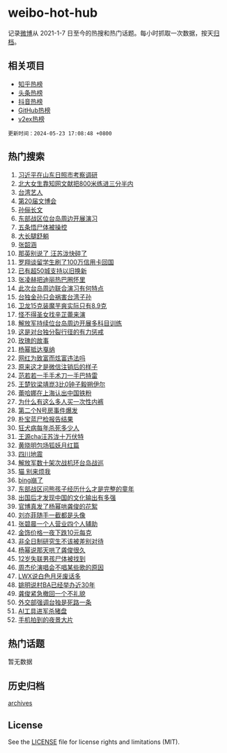 # weibo-hot-hub

记录[微博](https://www.weibo.com)从 2021-1-7 日至今的热搜和热门话题。每小时抓取一次数据，按天[归档](archives)。

## 相关项目

- [知乎热榜](https://github.com/lonnyzhang423/zhihu-hot-hub)
- [头条热榜](https://github.com/lonnyzhang423/toutiao-hot-hub)
- [抖音热榜](https://github.com/lonnyzhang423/douyin-hot-hub)
- [GitHub热榜](https://github.com/lonnyzhang423/github-hot-hub)
- [v2ex热榜](https://github.com/lonnyzhang423/v2ex-hot-hub)


`更新时间：2024-05-23 17:08:48 +0800`

## 热门搜索

1. [习近平在山东日照市考察调研](https://m.weibo.cn/search?containerid=100103type%3D1%26t%3D10%26q%3D%23%E4%B9%A0%E8%BF%91%E5%B9%B3%E5%9C%A8%E5%B1%B1%E4%B8%9C%E6%97%A5%E7%85%A7%E5%B8%82%E8%80%83%E5%AF%9F%E8%B0%83%E7%A0%94%23&stream_entry_id=51&isnewpage=1&extparam=seat%3D1%26cate%3D10103%26dgr%3D0%26stream_entry_id%3D51%26filter_type%3Drealtimehot%26q%3D%2523%25E4%25B9%25A0%25E8%25BF%2591%25E5%25B9%25B3%25E5%259C%25A8%25E5%25B1%25B1%25E4%25B8%259C%25E6%2597%25A5%25E7%2585%25A7%25E5%25B8%2582%25E8%2580%2583%25E5%25AF%259F%25E8%25B0%2583%25E7%25A0%2594%2523%26c_type%3D51%26pos%3D0%26display_time%3D1716455326%26pre_seqid%3D17164553268780425088)
1. [北大女生靠知网文献把800米练进三分半内](https://m.weibo.cn/search?containerid=100103type%3D1%26t%3D10%26q%3D%23%E5%8C%97%E5%A4%A7%E5%A5%B3%E7%94%9F%E9%9D%A0%E7%9F%A5%E7%BD%91%E6%96%87%E7%8C%AE%E6%8A%8A800%E7%B1%B3%E7%BB%83%E8%BF%9B%E4%B8%89%E5%88%86%E5%8D%8A%E5%86%85%23&stream_entry_id=31&isnewpage=1&extparam=seat%3D1%26cate%3D5001%26flag%3D32768%26stream_entry_id%3D31%26lcate%3D5001%26dgr%3D0%26pos%3D0%26band_rank%3D1%26filter_type%3Drealtimehot%26q%3D%2523%25E5%258C%2597%25E5%25A4%25A7%25E5%25A5%25B3%25E7%2594%259F%25E9%259D%25A0%25E7%259F%25A5%25E7%25BD%2591%25E6%2596%2587%25E7%258C%25AE%25E6%258A%258A800%25E7%25B1%25B3%25E7%25BB%2583%25E8%25BF%259B%25E4%25B8%2589%25E5%2588%2586%25E5%258D%258A%25E5%2586%2585%2523%26c_type%3D31%26realpos%3D1%26display_time%3D1716455326%26pre_seqid%3D17164553268780425088)
1. [台湾艺人](https://m.weibo.cn/search?containerid=100103type%3D1%26t%3D10%26q%3D%E5%8F%B0%E6%B9%BE%E8%89%BA%E4%BA%BA&stream_entry_id=31&isnewpage=1&extparam=seat%3D1%26cate%3D5001%26flag%3D1%26stream_entry_id%3D31%26lcate%3D5001%26dgr%3D0%26pos%3D1%26band_rank%3D2%26filter_type%3Drealtimehot%26q%3D%25E5%258F%25B0%25E6%25B9%25BE%25E8%2589%25BA%25E4%25BA%25BA%26c_type%3D31%26realpos%3D2%26display_time%3D1716455326%26pre_seqid%3D17164553268780425088)
1. [第20届文博会](https://m.weibo.cn/search?containerid=100103type%3D1%26t%3D10%26q%3D%23%E7%AC%AC20%E5%B1%8A%E6%96%87%E5%8D%9A%E4%BC%9A%23&stream_entry_id=31&isnewpage=1&extparam=seat%3D1%26cate%3D5001%26flag%3D0%26stream_entry_id%3D31%26lcate%3D5001%26dgr%3D0%26pos%3D2%26band_rank%3D3%26filter_type%3Drealtimehot%26q%3D%2523%25E7%25AC%25AC20%25E5%25B1%258A%25E6%2596%2587%25E5%258D%259A%25E4%25BC%259A%2523%26c_type%3D31%26realpos%3D3%26display_time%3D1716455326%26pre_seqid%3D17164553268780425088)
1. [孙俪长文](https://m.weibo.cn/search?containerid=100103type%3D1%26t%3D10%26q%3D%E5%AD%99%E4%BF%AA%E9%95%BF%E6%96%87&stream_entry_id=31&isnewpage=1&extparam=seat%3D1%26cate%3D5001%26flag%3D2%26stream_entry_id%3D31%26lcate%3D5001%26dgr%3D0%26pos%3D3%26band_rank%3D4%26filter_type%3Drealtimehot%26q%3D%25E5%25AD%2599%25E4%25BF%25AA%25E9%2595%25BF%25E6%2596%2587%26c_type%3D31%26realpos%3D4%26display_time%3D1716455326%26pre_seqid%3D17164553268780425088)
1. [东部战区位台岛周边开展演习](https://m.weibo.cn/search?containerid=100103type%3D1%26t%3D10%26q%3D%23%E4%B8%9C%E9%83%A8%E6%88%98%E5%8C%BA%E4%BD%8D%E5%8F%B0%E5%B2%9B%E5%91%A8%E8%BE%B9%E5%BC%80%E5%B1%95%E6%BC%94%E4%B9%A0%23&stream_entry_id=31&isnewpage=1&extparam=seat%3D1%26cate%3D5001%26flag%3D0%26stream_entry_id%3D31%26lcate%3D5001%26dgr%3D0%26pos%3D4%26band_rank%3D5%26filter_type%3Drealtimehot%26q%3D%2523%25E4%25B8%259C%25E9%2583%25A8%25E6%2588%2598%25E5%258C%25BA%25E4%25BD%258D%25E5%258F%25B0%25E5%25B2%259B%25E5%2591%25A8%25E8%25BE%25B9%25E5%25BC%2580%25E5%25B1%2595%25E6%25BC%2594%25E4%25B9%25A0%2523%26c_type%3D31%26realpos%3D5%26display_time%3D1716455326%26pre_seqid%3D17164553268780425088)
1. [五条悟尸体被操控](https://m.weibo.cn/search?containerid=100103type%3D1%26t%3D10%26q%3D%23%E4%BA%94%E6%9D%A1%E6%82%9F%E5%B0%B8%E4%BD%93%E8%A2%AB%E6%93%8D%E6%8E%A7%23&stream_entry_id=31&isnewpage=1&extparam=seat%3D1%26cate%3D5001%26flag%3D16%26stream_entry_id%3D31%26lcate%3D5001%26dgr%3D0%26pos%3D5%26band_rank%3D6%26filter_type%3Drealtimehot%26q%3D%2523%25E4%25BA%2594%25E6%259D%25A1%25E6%2582%259F%25E5%25B0%25B8%25E4%25BD%2593%25E8%25A2%25AB%25E6%2593%258D%25E6%258E%25A7%2523%26c_type%3D31%26realpos%3D6%26display_time%3D1716455326%26pre_seqid%3D17164553268780425088)
1. [大长腿舒躺](https://m.weibo.cn/search?containerid=100103type%3D1%26t%3D10%26q%3D%23%E5%A4%A7%E9%95%BF%E8%85%BF%E8%88%92%E8%BA%BA%23&stream_entry_id=31&isnewpage=1&extparam=seat%3D1%26adid%3D237623%26cate%3D5001%26stream_entry_id%3D31%26topic_ad%3D1%26dgr%3D0%26lcate%3D5001%26filter_type%3Drealtimehot%26band_rank%3D7%26pos%3D6%26q%3D%2523%25E5%25A4%25A7%25E9%2595%25BF%25E8%2585%25BF%25E8%2588%2592%25E8%25BA%25BA%2523%26is_ad_pos%3D1%26c_type%3D31%26display_time%3D1716455326%26pre_seqid%3D17164553268780425088)
1. [张韶涵](https://m.weibo.cn/search?containerid=100103type%3D1%26t%3D10%26q%3D%E5%BC%A0%E9%9F%B6%E6%B6%B5&stream_entry_id=31&isnewpage=1&extparam=seat%3D1%26cate%3D5001%26flag%3D1%26stream_entry_id%3D31%26lcate%3D5001%26dgr%3D0%26pos%3D7%26band_rank%3D7%26filter_type%3Drealtimehot%26q%3D%25E5%25BC%25A0%25E9%259F%25B6%25E6%25B6%25B5%26c_type%3D31%26realpos%3D7%26display_time%3D1716455326%26pre_seqid%3D17164553268780425088)
1. [那英别说了 汪苏泷快碎了](https://m.weibo.cn/search?containerid=100103type%3D1%26t%3D10%26q%3D%E9%82%A3%E8%8B%B1%E5%88%AB%E8%AF%B4%E4%BA%86+%E6%B1%AA%E8%8B%8F%E6%B3%B7%E5%BF%AB%E7%A2%8E%E4%BA%86&stream_entry_id=31&isnewpage=1&extparam=seat%3D1%26cate%3D5001%26flag%3D2%26stream_entry_id%3D31%26lcate%3D5001%26dgr%3D0%26pos%3D8%26band_rank%3D8%26filter_type%3Drealtimehot%26q%3D%25E9%2582%25A3%25E8%258B%25B1%25E5%2588%25AB%25E8%25AF%25B4%25E4%25BA%2586%2520%25E6%25B1%25AA%25E8%258B%258F%25E6%25B3%25B7%25E5%25BF%25AB%25E7%25A2%258E%25E4%25BA%2586%26c_type%3D31%26realpos%3D8%26display_time%3D1716455326%26pre_seqid%3D17164553268780425088)
1. [罗翔谈留学生刷了100万信用卡回国](https://m.weibo.cn/search?containerid=100103type%3D1%26t%3D10%26q%3D%23%E7%BD%97%E7%BF%94%E8%B0%88%E7%95%99%E5%AD%A6%E7%94%9F%E5%88%B7%E4%BA%86100%E4%B8%87%E4%BF%A1%E7%94%A8%E5%8D%A1%E5%9B%9E%E5%9B%BD%23&stream_entry_id=31&isnewpage=1&extparam=seat%3D1%26cate%3D5001%26flag%3D0%26stream_entry_id%3D31%26lcate%3D5001%26dgr%3D0%26pos%3D9%26band_rank%3D9%26filter_type%3Drealtimehot%26q%3D%2523%25E7%25BD%2597%25E7%25BF%2594%25E8%25B0%2588%25E7%2595%2599%25E5%25AD%25A6%25E7%2594%259F%25E5%2588%25B7%25E4%25BA%2586100%25E4%25B8%2587%25E4%25BF%25A1%25E7%2594%25A8%25E5%258D%25A1%25E5%259B%259E%25E5%259B%25BD%2523%26c_type%3D31%26realpos%3D9%26display_time%3D1716455326%26pre_seqid%3D17164553268780425088)
1. [已有超50城支持以旧换新](https://m.weibo.cn/search?containerid=100103type%3D1%26t%3D10%26q%3D%23%E5%B7%B2%E6%9C%89%E8%B6%8550%E5%9F%8E%E6%94%AF%E6%8C%81%E4%BB%A5%E6%97%A7%E6%8D%A2%E6%96%B0%23&stream_entry_id=31&isnewpage=1&extparam=seat%3D1%26cate%3D5001%26flag%3D1%26stream_entry_id%3D31%26lcate%3D5001%26dgr%3D0%26pos%3D10%26band_rank%3D10%26filter_type%3Drealtimehot%26q%3D%2523%25E5%25B7%25B2%25E6%259C%2589%25E8%25B6%258550%25E5%259F%258E%25E6%2594%25AF%25E6%258C%2581%25E4%25BB%25A5%25E6%2597%25A7%25E6%258D%25A2%25E6%2596%25B0%2523%26c_type%3D31%26realpos%3D10%26display_time%3D1716455326%26pre_seqid%3D17164553268780425088)
1. [张凌赫把迪丽热巴圈怀里](https://m.weibo.cn/search?containerid=100103type%3D1%26t%3D10%26q%3D%23%E5%BC%A0%E5%87%8C%E8%B5%AB%E6%8A%8A%E8%BF%AA%E4%B8%BD%E7%83%AD%E5%B7%B4%E5%9C%88%E6%80%80%E9%87%8C%23&stream_entry_id=31&isnewpage=1&extparam=seat%3D1%26cate%3D5001%26flag%3D1%26stream_entry_id%3D31%26lcate%3D5001%26dgr%3D0%26pos%3D11%26band_rank%3D11%26filter_type%3Drealtimehot%26q%3D%2523%25E5%25BC%25A0%25E5%2587%258C%25E8%25B5%25AB%25E6%258A%258A%25E8%25BF%25AA%25E4%25B8%25BD%25E7%2583%25AD%25E5%25B7%25B4%25E5%259C%2588%25E6%2580%2580%25E9%2587%258C%2523%26c_type%3D31%26realpos%3D11%26display_time%3D1716455326%26pre_seqid%3D17164553268780425088)
1. [此次台岛周边联合演习有何特点](https://m.weibo.cn/search?containerid=100103type%3D1%26t%3D10%26q%3D%23%E6%AD%A4%E6%AC%A1%E5%8F%B0%E5%B2%9B%E5%91%A8%E8%BE%B9%E8%81%94%E5%90%88%E6%BC%94%E4%B9%A0%E6%9C%89%E4%BD%95%E7%89%B9%E7%82%B9%23&stream_entry_id=31&isnewpage=1&extparam=seat%3D1%26cate%3D5001%26flag%3D0%26stream_entry_id%3D31%26lcate%3D5001%26dgr%3D0%26pos%3D12%26band_rank%3D12%26filter_type%3Drealtimehot%26q%3D%2523%25E6%25AD%25A4%25E6%25AC%25A1%25E5%258F%25B0%25E5%25B2%259B%25E5%2591%25A8%25E8%25BE%25B9%25E8%2581%2594%25E5%2590%2588%25E6%25BC%2594%25E4%25B9%25A0%25E6%259C%2589%25E4%25BD%2595%25E7%2589%25B9%25E7%2582%25B9%2523%26c_type%3D31%26realpos%3D12%26display_time%3D1716455326%26pre_seqid%3D17164553268780425088)
1. [台独金孙只会祸害台湾子孙](https://m.weibo.cn/search?containerid=100103type%3D1%26t%3D10%26q%3D%23%E5%8F%B0%E7%8B%AC%E9%87%91%E5%AD%99%E5%8F%AA%E4%BC%9A%E7%A5%B8%E5%AE%B3%E5%8F%B0%E6%B9%BE%E5%AD%90%E5%AD%99%23&stream_entry_id=31&isnewpage=1&extparam=seat%3D1%26cate%3D5001%26flag%3D1%26stream_entry_id%3D31%26lcate%3D5001%26dgr%3D0%26pos%3D13%26band_rank%3D13%26filter_type%3Drealtimehot%26q%3D%2523%25E5%258F%25B0%25E7%258B%25AC%25E9%2587%2591%25E5%25AD%2599%25E5%258F%25AA%25E4%25BC%259A%25E7%25A5%25B8%25E5%25AE%25B3%25E5%258F%25B0%25E6%25B9%25BE%25E5%25AD%2590%25E5%25AD%2599%2523%26c_type%3D31%26realpos%3D13%26display_time%3D1716455326%26pre_seqid%3D17164553268780425088)
1. [卫龙15克装魔芋爽实际只有8.9克](https://m.weibo.cn/search?containerid=100103type%3D1%26t%3D10%26q%3D%23%E5%8D%AB%E9%BE%9915%E5%85%8B%E8%A3%85%E9%AD%94%E8%8A%8B%E7%88%BD%E5%AE%9E%E9%99%85%E5%8F%AA%E6%9C%898.9%E5%85%8B%23&stream_entry_id=31&isnewpage=1&extparam=seat%3D1%26cate%3D5001%26flag%3D1%26stream_entry_id%3D31%26lcate%3D5001%26dgr%3D0%26pos%3D14%26band_rank%3D14%26filter_type%3Drealtimehot%26q%3D%2523%25E5%258D%25AB%25E9%25BE%259915%25E5%2585%258B%25E8%25A3%2585%25E9%25AD%2594%25E8%258A%258B%25E7%2588%25BD%25E5%25AE%259E%25E9%2599%2585%25E5%258F%25AA%25E6%259C%25898.9%25E5%2585%258B%2523%26c_type%3D31%26realpos%3D14%26display_time%3D1716455326%26pre_seqid%3D17164553268780425088)
1. [怪不得圣女找辛芷蕾来演](https://m.weibo.cn/search?containerid=100103type%3D1%26t%3D10%26q%3D%E6%80%AA%E4%B8%8D%E5%BE%97%E5%9C%A3%E5%A5%B3%E6%89%BE%E8%BE%9B%E8%8A%B7%E8%95%BE%E6%9D%A5%E6%BC%94&stream_entry_id=31&isnewpage=1&extparam=seat%3D1%26cate%3D5001%26flag%3D1%26stream_entry_id%3D31%26lcate%3D5001%26dgr%3D0%26pos%3D15%26band_rank%3D15%26filter_type%3Drealtimehot%26q%3D%25E6%2580%25AA%25E4%25B8%258D%25E5%25BE%2597%25E5%259C%25A3%25E5%25A5%25B3%25E6%2589%25BE%25E8%25BE%259B%25E8%258A%25B7%25E8%2595%25BE%25E6%259D%25A5%25E6%25BC%2594%26c_type%3D31%26realpos%3D15%26display_time%3D1716455326%26pre_seqid%3D17164553268780425088)
1. [解放军持续位台岛周边开展多科目训练](https://m.weibo.cn/search?containerid=100103type%3D1%26t%3D10%26q%3D%23%E8%A7%A3%E6%94%BE%E5%86%9B%E6%8C%81%E7%BB%AD%E4%BD%8D%E5%8F%B0%E5%B2%9B%E5%91%A8%E8%BE%B9%E5%BC%80%E5%B1%95%E5%A4%9A%E7%A7%91%E7%9B%AE%E8%AE%AD%E7%BB%83%23&stream_entry_id=31&isnewpage=1&extparam=seat%3D1%26cate%3D5001%26flag%3D1%26stream_entry_id%3D31%26lcate%3D5001%26dgr%3D0%26pos%3D16%26band_rank%3D16%26filter_type%3Drealtimehot%26q%3D%2523%25E8%25A7%25A3%25E6%2594%25BE%25E5%2586%259B%25E6%258C%2581%25E7%25BB%25AD%25E4%25BD%258D%25E5%258F%25B0%25E5%25B2%259B%25E5%2591%25A8%25E8%25BE%25B9%25E5%25BC%2580%25E5%25B1%2595%25E5%25A4%259A%25E7%25A7%2591%25E7%259B%25AE%25E8%25AE%25AD%25E7%25BB%2583%2523%26c_type%3D31%26realpos%3D16%26display_time%3D1716455326%26pre_seqid%3D17164553268780425088)
1. [这是对台独分裂行径的有力惩戒](https://m.weibo.cn/search?containerid=100103type%3D1%26t%3D10%26q%3D%23%E8%BF%99%E6%98%AF%E5%AF%B9%E5%8F%B0%E7%8B%AC%E5%88%86%E8%A3%82%E8%A1%8C%E5%BE%84%E7%9A%84%E6%9C%89%E5%8A%9B%E6%83%A9%E6%88%92%23&stream_entry_id=31&isnewpage=1&extparam=seat%3D1%26cate%3D5001%26flag%3D0%26stream_entry_id%3D31%26lcate%3D5001%26dgr%3D0%26pos%3D17%26band_rank%3D17%26filter_type%3Drealtimehot%26q%3D%2523%25E8%25BF%2599%25E6%2598%25AF%25E5%25AF%25B9%25E5%258F%25B0%25E7%258B%25AC%25E5%2588%2586%25E8%25A3%2582%25E8%25A1%258C%25E5%25BE%2584%25E7%259A%2584%25E6%259C%2589%25E5%258A%259B%25E6%2583%25A9%25E6%2588%2592%2523%26c_type%3D31%26realpos%3D17%26display_time%3D1716455326%26pre_seqid%3D17164553268780425088)
1. [玫瑰的故事](https://m.weibo.cn/search?containerid=100103type%3D1%26t%3D10%26q%3D%E7%8E%AB%E7%91%B0%E7%9A%84%E6%95%85%E4%BA%8B&stream_entry_id=31&isnewpage=1&extparam=seat%3D1%26cate%3D5001%26flag%3D1%26stream_entry_id%3D31%26lcate%3D5001%26dgr%3D0%26pos%3D18%26band_rank%3D18%26filter_type%3Drealtimehot%26q%3D%25E7%258E%25AB%25E7%2591%25B0%25E7%259A%2584%25E6%2595%2585%25E4%25BA%258B%26c_type%3D31%26realpos%3D18%26display_time%3D1716455326%26pre_seqid%3D17164553268780425088)
1. [杨幂抵达戛纳](https://m.weibo.cn/search?containerid=100103type%3D1%26t%3D10%26q%3D%23%E6%9D%A8%E5%B9%82%E6%8A%B5%E8%BE%BE%E6%88%9B%E7%BA%B3%23&stream_entry_id=31&isnewpage=1&extparam=seat%3D1%26cate%3D5001%26flag%3D1%26stream_entry_id%3D31%26lcate%3D5001%26dgr%3D0%26pos%3D19%26band_rank%3D19%26filter_type%3Drealtimehot%26q%3D%2523%25E6%259D%25A8%25E5%25B9%2582%25E6%258A%25B5%25E8%25BE%25BE%25E6%2588%259B%25E7%25BA%25B3%2523%26c_type%3D31%26realpos%3D19%26display_time%3D1716455326%26pre_seqid%3D17164553268780425088)
1. [网红为致富而炫富违法吗](https://m.weibo.cn/search?containerid=100103type%3D1%26t%3D10%26q%3D%23%E7%BD%91%E7%BA%A2%E4%B8%BA%E8%87%B4%E5%AF%8C%E8%80%8C%E7%82%AB%E5%AF%8C%E8%BF%9D%E6%B3%95%E5%90%97%23&stream_entry_id=31&isnewpage=1&extparam=seat%3D1%26cate%3D5001%26flag%3D1%26stream_entry_id%3D31%26lcate%3D5001%26dgr%3D0%26pos%3D20%26band_rank%3D20%26filter_type%3Drealtimehot%26q%3D%2523%25E7%25BD%2591%25E7%25BA%25A2%25E4%25B8%25BA%25E8%2587%25B4%25E5%25AF%258C%25E8%2580%258C%25E7%2582%25AB%25E5%25AF%258C%25E8%25BF%259D%25E6%25B3%2595%25E5%2590%2597%2523%26c_type%3D31%26realpos%3D20%26display_time%3D1716455326%26pre_seqid%3D17164553268780425088)
1. [原来这才是微信注销后的样子](https://m.weibo.cn/search?containerid=100103type%3D1%26t%3D10%26q%3D%23%E5%8E%9F%E6%9D%A5%E8%BF%99%E6%89%8D%E6%98%AF%E5%BE%AE%E4%BF%A1%E6%B3%A8%E9%94%80%E5%90%8E%E7%9A%84%E6%A0%B7%E5%AD%90%23&stream_entry_id=31&isnewpage=1&extparam=seat%3D1%26cate%3D5001%26flag%3D1%26stream_entry_id%3D31%26lcate%3D5001%26dgr%3D0%26pos%3D21%26band_rank%3D21%26filter_type%3Drealtimehot%26q%3D%2523%25E5%258E%259F%25E6%259D%25A5%25E8%25BF%2599%25E6%2589%258D%25E6%2598%25AF%25E5%25BE%25AE%25E4%25BF%25A1%25E6%25B3%25A8%25E9%2594%2580%25E5%2590%258E%25E7%259A%2584%25E6%25A0%25B7%25E5%25AD%2590%2523%26c_type%3D31%26realpos%3D21%26display_time%3D1716455326%26pre_seqid%3D17164553268780425088)
1. [范若若一手手术刀一手巴特雷](https://m.weibo.cn/search?containerid=100103type%3D1%26t%3D10%26q%3D%23%E8%8C%83%E8%8B%A5%E8%8B%A5%E4%B8%80%E6%89%8B%E6%89%8B%E6%9C%AF%E5%88%80%E4%B8%80%E6%89%8B%E5%B7%B4%E7%89%B9%E9%9B%B7%23&stream_entry_id=31&isnewpage=1&extparam=seat%3D1%26cate%3D5001%26flag%3D1%26stream_entry_id%3D31%26lcate%3D5001%26dgr%3D0%26pos%3D22%26band_rank%3D22%26filter_type%3Drealtimehot%26q%3D%2523%25E8%258C%2583%25E8%258B%25A5%25E8%258B%25A5%25E4%25B8%2580%25E6%2589%258B%25E6%2589%258B%25E6%259C%25AF%25E5%2588%2580%25E4%25B8%2580%25E6%2589%258B%25E5%25B7%25B4%25E7%2589%25B9%25E9%259B%25B7%2523%26c_type%3D31%26realpos%3D22%26display_time%3D1716455326%26pre_seqid%3D17164553268780425088)
1. [王楚钦梁靖崑3比0钟子毅朔伊尔](https://m.weibo.cn/search?containerid=100103type%3D1%26t%3D10%26q%3D%23%E7%8E%8B%E6%A5%9A%E9%92%A6%E6%A2%81%E9%9D%96%E5%B4%913%E6%AF%940%E9%92%9F%E5%AD%90%E6%AF%85%E6%9C%94%E4%BC%8A%E5%B0%94%23&stream_entry_id=31&isnewpage=1&extparam=seat%3D1%26cate%3D5001%26flag%3D1%26stream_entry_id%3D31%26lcate%3D5001%26dgr%3D0%26pos%3D23%26band_rank%3D23%26filter_type%3Drealtimehot%26q%3D%2523%25E7%258E%258B%25E6%25A5%259A%25E9%2592%25A6%25E6%25A2%2581%25E9%259D%2596%25E5%25B4%25913%25E6%25AF%25940%25E9%2592%259F%25E5%25AD%2590%25E6%25AF%2585%25E6%259C%2594%25E4%25BC%258A%25E5%25B0%2594%2523%26c_type%3D31%26realpos%3D23%26display_time%3D1716455326%26pre_seqid%3D17164553268780425088)
1. [蕾哈娜在上海认出中国铁粉](https://m.weibo.cn/search?containerid=100103type%3D1%26t%3D10%26q%3D%23%E8%95%BE%E5%93%88%E5%A8%9C%E5%9C%A8%E4%B8%8A%E6%B5%B7%E8%AE%A4%E5%87%BA%E4%B8%AD%E5%9B%BD%E9%93%81%E7%B2%89%23&stream_entry_id=31&isnewpage=1&extparam=seat%3D1%26cate%3D5001%26flag%3D0%26stream_entry_id%3D31%26lcate%3D5001%26dgr%3D0%26pos%3D24%26band_rank%3D24%26filter_type%3Drealtimehot%26q%3D%2523%25E8%2595%25BE%25E5%2593%2588%25E5%25A8%259C%25E5%259C%25A8%25E4%25B8%258A%25E6%25B5%25B7%25E8%25AE%25A4%25E5%2587%25BA%25E4%25B8%25AD%25E5%259B%25BD%25E9%2593%2581%25E7%25B2%2589%2523%26c_type%3D31%26realpos%3D24%26display_time%3D1716455326%26pre_seqid%3D17164553268780425088)
1. [为什么有这么多人买一次性内裤](https://m.weibo.cn/search?containerid=100103type%3D1%26t%3D10%26q%3D%23%E4%B8%BA%E4%BB%80%E4%B9%88%E6%9C%89%E8%BF%99%E4%B9%88%E5%A4%9A%E4%BA%BA%E4%B9%B0%E4%B8%80%E6%AC%A1%E6%80%A7%E5%86%85%E8%A3%A4%23&stream_entry_id=31&isnewpage=1&extparam=seat%3D1%26cate%3D5001%26flag%3D1%26stream_entry_id%3D31%26lcate%3D5001%26dgr%3D0%26pos%3D25%26band_rank%3D25%26filter_type%3Drealtimehot%26q%3D%2523%25E4%25B8%25BA%25E4%25BB%2580%25E4%25B9%2588%25E6%259C%2589%25E8%25BF%2599%25E4%25B9%2588%25E5%25A4%259A%25E4%25BA%25BA%25E4%25B9%25B0%25E4%25B8%2580%25E6%25AC%25A1%25E6%2580%25A7%25E5%2586%2585%25E8%25A3%25A4%2523%26c_type%3D31%26realpos%3D25%26display_time%3D1716455326%26pre_seqid%3D17164553268780425088)
1. [第二个N号房事件爆发](https://m.weibo.cn/search?containerid=100103type%3D1%26t%3D10%26q%3D%23%E7%AC%AC%E4%BA%8C%E4%B8%AAN%E5%8F%B7%E6%88%BF%E4%BA%8B%E4%BB%B6%E7%88%86%E5%8F%91%23&stream_entry_id=31&isnewpage=1&extparam=seat%3D1%26cate%3D5001%26flag%3D0%26stream_entry_id%3D31%26lcate%3D5001%26dgr%3D0%26pos%3D26%26band_rank%3D26%26filter_type%3Drealtimehot%26q%3D%2523%25E7%25AC%25AC%25E4%25BA%258C%25E4%25B8%25AAN%25E5%258F%25B7%25E6%2588%25BF%25E4%25BA%258B%25E4%25BB%25B6%25E7%2588%2586%25E5%258F%2591%2523%26c_type%3D31%26realpos%3D26%26display_time%3D1716455326%26pre_seqid%3D17164553268780425088)
1. [朴宝蓝尸检报告结果](https://m.weibo.cn/search?containerid=100103type%3D1%26t%3D10%26q%3D%23%E6%9C%B4%E5%AE%9D%E8%93%9D%E5%B0%B8%E6%A3%80%E6%8A%A5%E5%91%8A%E7%BB%93%E6%9E%9C%23&stream_entry_id=31&isnewpage=1&extparam=seat%3D1%26cate%3D5001%26flag%3D0%26stream_entry_id%3D31%26lcate%3D5001%26dgr%3D0%26pos%3D27%26band_rank%3D27%26filter_type%3Drealtimehot%26q%3D%2523%25E6%259C%25B4%25E5%25AE%259D%25E8%2593%259D%25E5%25B0%25B8%25E6%25A3%2580%25E6%258A%25A5%25E5%2591%258A%25E7%25BB%2593%25E6%259E%259C%2523%26c_type%3D31%26realpos%3D27%26display_time%3D1716455326%26pre_seqid%3D17164553268780425088)
1. [狂犬病每年杀死多少人](https://m.weibo.cn/search?containerid=100103type%3D1%26t%3D10%26q%3D%23%E7%8B%82%E7%8A%AC%E7%97%85%E6%AF%8F%E5%B9%B4%E6%9D%80%E6%AD%BB%E5%A4%9A%E5%B0%91%E4%BA%BA%23&stream_entry_id=31&isnewpage=1&extparam=seat%3D1%26cate%3D5001%26flag%3D0%26stream_entry_id%3D31%26lcate%3D5001%26dgr%3D0%26pos%3D28%26band_rank%3D28%26filter_type%3Drealtimehot%26q%3D%2523%25E7%258B%2582%25E7%258A%25AC%25E7%2597%2585%25E6%25AF%258F%25E5%25B9%25B4%25E6%259D%2580%25E6%25AD%25BB%25E5%25A4%259A%25E5%25B0%2591%25E4%25BA%25BA%2523%26c_type%3D31%26realpos%3D28%26display_time%3D1716455326%26pre_seqid%3D17164553268780425088)
1. [王源cha汪苏泷十万伏特](https://m.weibo.cn/search?containerid=100103type%3D1%26t%3D10%26q%3D%23%E7%8E%8B%E6%BA%90cha%E6%B1%AA%E8%8B%8F%E6%B3%B7%E5%8D%81%E4%B8%87%E4%BC%8F%E7%89%B9%23&stream_entry_id=31&isnewpage=1&extparam=seat%3D1%26cate%3D5001%26flag%3D1%26stream_entry_id%3D31%26lcate%3D5001%26dgr%3D0%26pos%3D29%26band_rank%3D29%26filter_type%3Drealtimehot%26q%3D%2523%25E7%258E%258B%25E6%25BA%2590cha%25E6%25B1%25AA%25E8%258B%258F%25E6%25B3%25B7%25E5%258D%2581%25E4%25B8%2587%25E4%25BC%258F%25E7%2589%25B9%2523%26c_type%3D31%26realpos%3D29%26display_time%3D1716455326%26pre_seqid%3D17164553268780425088)
1. [黄晓明包场狐妖月红篇](https://m.weibo.cn/search?containerid=100103type%3D1%26t%3D10%26q%3D%23%E9%BB%84%E6%99%93%E6%98%8E%E5%8C%85%E5%9C%BA%E7%8B%90%E5%A6%96%E6%9C%88%E7%BA%A2%E7%AF%87%23&stream_entry_id=31&isnewpage=1&extparam=seat%3D1%26cate%3D5001%26flag%3D1%26stream_entry_id%3D31%26lcate%3D5001%26dgr%3D0%26pos%3D30%26band_rank%3D30%26filter_type%3Drealtimehot%26q%3D%2523%25E9%25BB%2584%25E6%2599%2593%25E6%2598%258E%25E5%258C%2585%25E5%259C%25BA%25E7%258B%2590%25E5%25A6%2596%25E6%259C%2588%25E7%25BA%25A2%25E7%25AF%2587%2523%26c_type%3D31%26realpos%3D30%26display_time%3D1716455326%26pre_seqid%3D17164553268780425088)
1. [四川地震](https://m.weibo.cn/search?containerid=100103type%3D1%26t%3D10%26q%3D%E5%9B%9B%E5%B7%9D%E5%9C%B0%E9%9C%87&stream_entry_id=31&isnewpage=1&extparam=seat%3D1%26cate%3D5001%26flag%3D1%26stream_entry_id%3D31%26lcate%3D5001%26dgr%3D0%26pos%3D31%26band_rank%3D31%26filter_type%3Drealtimehot%26q%3D%25E5%259B%259B%25E5%25B7%259D%25E5%259C%25B0%25E9%259C%2587%26c_type%3D31%26realpos%3D31%26display_time%3D1716455326%26pre_seqid%3D17164553268780425088)
1. [解放军数十架次战机环台岛战巡](https://m.weibo.cn/search?containerid=100103type%3D1%26t%3D10%26q%3D%23%E8%A7%A3%E6%94%BE%E5%86%9B%E6%95%B0%E5%8D%81%E6%9E%B6%E6%AC%A1%E6%88%98%E6%9C%BA%E7%8E%AF%E5%8F%B0%E5%B2%9B%E6%88%98%E5%B7%A1%23&stream_entry_id=31&isnewpage=1&extparam=seat%3D1%26cate%3D5001%26flag%3D0%26stream_entry_id%3D31%26lcate%3D5001%26dgr%3D0%26pos%3D32%26band_rank%3D32%26filter_type%3Drealtimehot%26q%3D%2523%25E8%25A7%25A3%25E6%2594%25BE%25E5%2586%259B%25E6%2595%25B0%25E5%258D%2581%25E6%259E%25B6%25E6%25AC%25A1%25E6%2588%2598%25E6%259C%25BA%25E7%258E%25AF%25E5%258F%25B0%25E5%25B2%259B%25E6%2588%2598%25E5%25B7%25A1%2523%26c_type%3D31%26realpos%3D32%26display_time%3D1716455326%26pre_seqid%3D17164553268780425088)
1. [猫 别来烦我](https://m.weibo.cn/search?containerid=100103type%3D1%26t%3D10%26q%3D%E7%8C%AB+%E5%88%AB%E6%9D%A5%E7%83%A6%E6%88%91&stream_entry_id=31&isnewpage=1&extparam=seat%3D1%26cate%3D5001%26flag%3D1%26stream_entry_id%3D31%26lcate%3D5001%26dgr%3D0%26pos%3D33%26band_rank%3D33%26filter_type%3Drealtimehot%26q%3D%25E7%258C%25AB%2520%25E5%2588%25AB%25E6%259D%25A5%25E7%2583%25A6%25E6%2588%2591%26c_type%3D31%26realpos%3D33%26display_time%3D1716455326%26pre_seqid%3D17164553268780425088)
1. [bing崩了](https://m.weibo.cn/search?containerid=100103type%3D1%26t%3D10%26q%3Dbing%E5%B4%A9%E4%BA%86&stream_entry_id=31&isnewpage=1&extparam=seat%3D1%26cate%3D5001%26flag%3D1%26stream_entry_id%3D31%26lcate%3D5001%26dgr%3D0%26pos%3D34%26band_rank%3D34%26filter_type%3Drealtimehot%26q%3Dbing%25E5%25B4%25A9%25E4%25BA%2586%26c_type%3D31%26realpos%3D34%26display_time%3D1716455326%26pre_seqid%3D17164553268780425088)
1. [东部战区问熊孩子经历什么才是完整的童年](https://m.weibo.cn/search?containerid=100103type%3D1%26t%3D10%26q%3D%23%E4%B8%9C%E9%83%A8%E6%88%98%E5%8C%BA%E9%97%AE%E7%86%8A%E5%AD%A9%E5%AD%90%E7%BB%8F%E5%8E%86%E4%BB%80%E4%B9%88%E6%89%8D%E6%98%AF%E5%AE%8C%E6%95%B4%E7%9A%84%E7%AB%A5%E5%B9%B4%23&stream_entry_id=31&isnewpage=1&extparam=seat%3D1%26cate%3D5001%26flag%3D0%26stream_entry_id%3D31%26lcate%3D5001%26dgr%3D0%26pos%3D35%26band_rank%3D35%26filter_type%3Drealtimehot%26q%3D%2523%25E4%25B8%259C%25E9%2583%25A8%25E6%2588%2598%25E5%258C%25BA%25E9%2597%25AE%25E7%2586%258A%25E5%25AD%25A9%25E5%25AD%2590%25E7%25BB%258F%25E5%258E%2586%25E4%25BB%2580%25E4%25B9%2588%25E6%2589%258D%25E6%2598%25AF%25E5%25AE%258C%25E6%2595%25B4%25E7%259A%2584%25E7%25AB%25A5%25E5%25B9%25B4%2523%26c_type%3D31%26realpos%3D35%26display_time%3D1716455326%26pre_seqid%3D17164553268780425088)
1. [出国后才发现中国的文化输出有多强](https://m.weibo.cn/search?containerid=100103type%3D1%26t%3D10%26q%3D%E5%87%BA%E5%9B%BD%E5%90%8E%E6%89%8D%E5%8F%91%E7%8E%B0%E4%B8%AD%E5%9B%BD%E7%9A%84%E6%96%87%E5%8C%96%E8%BE%93%E5%87%BA%E6%9C%89%E5%A4%9A%E5%BC%BA&stream_entry_id=31&isnewpage=1&extparam=seat%3D1%26cate%3D5001%26flag%3D1%26stream_entry_id%3D31%26lcate%3D5001%26dgr%3D0%26pos%3D36%26band_rank%3D36%26filter_type%3Drealtimehot%26q%3D%25E5%2587%25BA%25E5%259B%25BD%25E5%2590%258E%25E6%2589%258D%25E5%258F%2591%25E7%258E%25B0%25E4%25B8%25AD%25E5%259B%25BD%25E7%259A%2584%25E6%2596%2587%25E5%258C%2596%25E8%25BE%2593%25E5%2587%25BA%25E6%259C%2589%25E5%25A4%259A%25E5%25BC%25BA%26c_type%3D31%26realpos%3D36%26display_time%3D1716455326%26pre_seqid%3D17164553268780425088)
1. [官博真发了杨幂哄龚俊的花絮](https://m.weibo.cn/search?containerid=100103type%3D1%26t%3D10%26q%3D%E5%AE%98%E5%8D%9A%E7%9C%9F%E5%8F%91%E4%BA%86%E6%9D%A8%E5%B9%82%E5%93%84%E9%BE%9A%E4%BF%8A%E7%9A%84%E8%8A%B1%E7%B5%AE&stream_entry_id=31&isnewpage=1&extparam=seat%3D1%26cate%3D5001%26flag%3D0%26stream_entry_id%3D31%26lcate%3D5001%26dgr%3D0%26pos%3D37%26band_rank%3D37%26filter_type%3Drealtimehot%26q%3D%25E5%25AE%2598%25E5%258D%259A%25E7%259C%259F%25E5%258F%2591%25E4%25BA%2586%25E6%259D%25A8%25E5%25B9%2582%25E5%2593%2584%25E9%25BE%259A%25E4%25BF%258A%25E7%259A%2584%25E8%258A%25B1%25E7%25B5%25AE%26c_type%3D31%26realpos%3D37%26display_time%3D1716455326%26pre_seqid%3D17164553268780425088)
1. [刘亦菲随手一截都是头像](https://m.weibo.cn/search?containerid=100103type%3D1%26t%3D10%26q%3D%23%E5%88%98%E4%BA%A6%E8%8F%B2%E9%9A%8F%E6%89%8B%E4%B8%80%E6%88%AA%E9%83%BD%E6%98%AF%E5%A4%B4%E5%83%8F%23&stream_entry_id=31&isnewpage=1&extparam=seat%3D1%26cate%3D5001%26flag%3D1%26stream_entry_id%3D31%26lcate%3D5001%26dgr%3D0%26pos%3D38%26band_rank%3D38%26filter_type%3Drealtimehot%26q%3D%2523%25E5%2588%2598%25E4%25BA%25A6%25E8%258F%25B2%25E9%259A%258F%25E6%2589%258B%25E4%25B8%2580%25E6%2588%25AA%25E9%2583%25BD%25E6%2598%25AF%25E5%25A4%25B4%25E5%2583%258F%2523%26c_type%3D31%26realpos%3D38%26display_time%3D1716455326%26pre_seqid%3D17164553268780425088)
1. [张碧晨一个人营业四个人辅助](https://m.weibo.cn/search?containerid=100103type%3D1%26t%3D10%26q%3D%E5%BC%A0%E7%A2%A7%E6%99%A8%E4%B8%80%E4%B8%AA%E4%BA%BA%E8%90%A5%E4%B8%9A%E5%9B%9B%E4%B8%AA%E4%BA%BA%E8%BE%85%E5%8A%A9&stream_entry_id=31&isnewpage=1&extparam=seat%3D1%26cate%3D5001%26flag%3D1%26stream_entry_id%3D31%26lcate%3D5001%26dgr%3D0%26pos%3D39%26band_rank%3D39%26filter_type%3Drealtimehot%26q%3D%25E5%25BC%25A0%25E7%25A2%25A7%25E6%2599%25A8%25E4%25B8%2580%25E4%25B8%25AA%25E4%25BA%25BA%25E8%2590%25A5%25E4%25B8%259A%25E5%259B%259B%25E4%25B8%25AA%25E4%25BA%25BA%25E8%25BE%2585%25E5%258A%25A9%26c_type%3D31%26realpos%3D39%26display_time%3D1716455326%26pre_seqid%3D17164553268780425088)
1. [金饰价格一夜下跌10元每克](https://m.weibo.cn/search?containerid=100103type%3D1%26t%3D10%26q%3D%23%E9%87%91%E9%A5%B0%E4%BB%B7%E6%A0%BC%E4%B8%80%E5%A4%9C%E4%B8%8B%E8%B7%8C10%E5%85%83%E6%AF%8F%E5%85%8B%23&stream_entry_id=31&isnewpage=1&extparam=seat%3D1%26cate%3D5001%26flag%3D0%26stream_entry_id%3D31%26lcate%3D5001%26dgr%3D0%26pos%3D40%26band_rank%3D40%26filter_type%3Drealtimehot%26q%3D%2523%25E9%2587%2591%25E9%25A5%25B0%25E4%25BB%25B7%25E6%25A0%25BC%25E4%25B8%2580%25E5%25A4%259C%25E4%25B8%258B%25E8%25B7%258C10%25E5%2585%2583%25E6%25AF%258F%25E5%2585%258B%2523%26c_type%3D31%26realpos%3D40%26display_time%3D1716455326%26pre_seqid%3D17164553268780425088)
1. [非全日制研究生不该被差别对待](https://m.weibo.cn/search?containerid=100103type%3D1%26t%3D10%26q%3D%23%E9%9D%9E%E5%85%A8%E6%97%A5%E5%88%B6%E7%A0%94%E7%A9%B6%E7%94%9F%E4%B8%8D%E8%AF%A5%E8%A2%AB%E5%B7%AE%E5%88%AB%E5%AF%B9%E5%BE%85%23&stream_entry_id=31&isnewpage=1&extparam=seat%3D1%26cate%3D5001%26flag%3D0%26stream_entry_id%3D31%26lcate%3D5001%26dgr%3D0%26pos%3D41%26band_rank%3D41%26filter_type%3Drealtimehot%26q%3D%2523%25E9%259D%259E%25E5%2585%25A8%25E6%2597%25A5%25E5%2588%25B6%25E7%25A0%2594%25E7%25A9%25B6%25E7%2594%259F%25E4%25B8%258D%25E8%25AF%25A5%25E8%25A2%25AB%25E5%25B7%25AE%25E5%2588%25AB%25E5%25AF%25B9%25E5%25BE%2585%2523%26c_type%3D31%26realpos%3D41%26display_time%3D1716455326%26pre_seqid%3D17164553268780425088)
1. [杨幂说那天哄了龚俊很久](https://m.weibo.cn/search?containerid=100103type%3D1%26t%3D10%26q%3D%23%E6%9D%A8%E5%B9%82%E8%AF%B4%E9%82%A3%E5%A4%A9%E5%93%84%E4%BA%86%E9%BE%9A%E4%BF%8A%E5%BE%88%E4%B9%85%23&stream_entry_id=31&isnewpage=1&extparam=seat%3D1%26cate%3D5001%26flag%3D0%26stream_entry_id%3D31%26lcate%3D5001%26dgr%3D0%26pos%3D42%26band_rank%3D42%26filter_type%3Drealtimehot%26q%3D%2523%25E6%259D%25A8%25E5%25B9%2582%25E8%25AF%25B4%25E9%2582%25A3%25E5%25A4%25A9%25E5%2593%2584%25E4%25BA%2586%25E9%25BE%259A%25E4%25BF%258A%25E5%25BE%2588%25E4%25B9%2585%2523%26c_type%3D31%26realpos%3D42%26display_time%3D1716455326%26pre_seqid%3D17164553268780425088)
1. [12岁失联男孩尸体被找到](https://m.weibo.cn/search?containerid=100103type%3D1%26t%3D10%26q%3D%2312%E5%B2%81%E5%A4%B1%E8%81%94%E7%94%B7%E5%AD%A9%E5%B0%B8%E4%BD%93%E8%A2%AB%E6%89%BE%E5%88%B0%23&stream_entry_id=31&isnewpage=1&extparam=seat%3D1%26cate%3D5001%26flag%3D0%26stream_entry_id%3D31%26lcate%3D5001%26dgr%3D0%26pos%3D43%26band_rank%3D43%26filter_type%3Drealtimehot%26q%3D%252312%25E5%25B2%2581%25E5%25A4%25B1%25E8%2581%2594%25E7%2594%25B7%25E5%25AD%25A9%25E5%25B0%25B8%25E4%25BD%2593%25E8%25A2%25AB%25E6%2589%25BE%25E5%2588%25B0%2523%26c_type%3D31%26realpos%3D43%26display_time%3D1716455326%26pre_seqid%3D17164553268780425088)
1. [周杰伦演唱会不唱某些歌的原因](https://m.weibo.cn/search?containerid=100103type%3D1%26t%3D10%26q%3D%23%E5%91%A8%E6%9D%B0%E4%BC%A6%E6%BC%94%E5%94%B1%E4%BC%9A%E4%B8%8D%E5%94%B1%E6%9F%90%E4%BA%9B%E6%AD%8C%E7%9A%84%E5%8E%9F%E5%9B%A0%23&stream_entry_id=31&isnewpage=1&extparam=seat%3D1%26cate%3D5001%26flag%3D0%26stream_entry_id%3D31%26lcate%3D5001%26dgr%3D0%26pos%3D44%26band_rank%3D44%26filter_type%3Drealtimehot%26q%3D%2523%25E5%2591%25A8%25E6%259D%25B0%25E4%25BC%25A6%25E6%25BC%2594%25E5%2594%25B1%25E4%25BC%259A%25E4%25B8%258D%25E5%2594%25B1%25E6%259F%2590%25E4%25BA%259B%25E6%25AD%258C%25E7%259A%2584%25E5%258E%259F%25E5%259B%25A0%2523%26c_type%3D31%26realpos%3D44%26display_time%3D1716455326%26pre_seqid%3D17164553268780425088)
1. [LWX说白色月牙废话多](https://m.weibo.cn/search?containerid=100103type%3D1%26t%3D10%26q%3D%23LWX%E8%AF%B4%E7%99%BD%E8%89%B2%E6%9C%88%E7%89%99%E5%BA%9F%E8%AF%9D%E5%A4%9A%23&stream_entry_id=31&isnewpage=1&extparam=seat%3D1%26cate%3D5001%26flag%3D1%26stream_entry_id%3D31%26lcate%3D5001%26dgr%3D0%26pos%3D45%26band_rank%3D45%26filter_type%3Drealtimehot%26q%3D%2523LWX%25E8%25AF%25B4%25E7%2599%25BD%25E8%2589%25B2%25E6%259C%2588%25E7%2589%2599%25E5%25BA%259F%25E8%25AF%259D%25E5%25A4%259A%2523%26c_type%3D31%26realpos%3D45%26display_time%3D1716455326%26pre_seqid%3D17164553268780425088)
1. [姚明说村BA已经举办近30年](https://m.weibo.cn/search?containerid=100103type%3D1%26t%3D10%26q%3D%23%E5%A7%9A%E6%98%8E%E8%AF%B4%E6%9D%91BA%E5%B7%B2%E7%BB%8F%E4%B8%BE%E5%8A%9E%E8%BF%9130%E5%B9%B4%23&stream_entry_id=31&isnewpage=1&extparam=seat%3D1%26cate%3D5001%26flag%3D1%26stream_entry_id%3D31%26lcate%3D5001%26dgr%3D0%26pos%3D46%26band_rank%3D46%26filter_type%3Drealtimehot%26q%3D%2523%25E5%25A7%259A%25E6%2598%258E%25E8%25AF%25B4%25E6%259D%2591BA%25E5%25B7%25B2%25E7%25BB%258F%25E4%25B8%25BE%25E5%258A%259E%25E8%25BF%259130%25E5%25B9%25B4%2523%26c_type%3D31%26realpos%3D46%26display_time%3D1716455326%26pre_seqid%3D17164553268780425088)
1. [龚俊紧急撤回一个不礼貌](https://m.weibo.cn/search?containerid=100103type%3D1%26t%3D10%26q%3D%23%E9%BE%9A%E4%BF%8A%E7%B4%A7%E6%80%A5%E6%92%A4%E5%9B%9E%E4%B8%80%E4%B8%AA%E4%B8%8D%E7%A4%BC%E8%B2%8C%23&stream_entry_id=31&isnewpage=1&extparam=seat%3D1%26cate%3D5001%26flag%3D1%26stream_entry_id%3D31%26lcate%3D5001%26dgr%3D0%26pos%3D47%26band_rank%3D47%26filter_type%3Drealtimehot%26q%3D%2523%25E9%25BE%259A%25E4%25BF%258A%25E7%25B4%25A7%25E6%2580%25A5%25E6%2592%25A4%25E5%259B%259E%25E4%25B8%2580%25E4%25B8%25AA%25E4%25B8%258D%25E7%25A4%25BC%25E8%25B2%258C%2523%26c_type%3D31%26realpos%3D47%26display_time%3D1716455326%26pre_seqid%3D17164553268780425088)
1. [外交部强调台独是死路一条](https://m.weibo.cn/search?containerid=100103type%3D1%26t%3D10%26q%3D%23%E5%A4%96%E4%BA%A4%E9%83%A8%E5%BC%BA%E8%B0%83%E5%8F%B0%E7%8B%AC%E6%98%AF%E6%AD%BB%E8%B7%AF%E4%B8%80%E6%9D%A1%23&stream_entry_id=31&isnewpage=1&extparam=seat%3D1%26cate%3D5001%26flag%3D1%26stream_entry_id%3D31%26lcate%3D5001%26dgr%3D0%26pos%3D48%26band_rank%3D48%26filter_type%3Drealtimehot%26q%3D%2523%25E5%25A4%2596%25E4%25BA%25A4%25E9%2583%25A8%25E5%25BC%25BA%25E8%25B0%2583%25E5%258F%25B0%25E7%258B%25AC%25E6%2598%25AF%25E6%25AD%25BB%25E8%25B7%25AF%25E4%25B8%2580%25E6%259D%25A1%2523%26c_type%3D31%26realpos%3D48%26display_time%3D1716455326%26pre_seqid%3D17164553268780425088)
1. [AI工具进军杀猪盘](https://m.weibo.cn/search?containerid=100103type%3D1%26t%3D10%26q%3D%23AI%E5%B7%A5%E5%85%B7%E8%BF%9B%E5%86%9B%E6%9D%80%E7%8C%AA%E7%9B%98%23&stream_entry_id=31&isnewpage=1&extparam=seat%3D1%26cate%3D5001%26flag%3D0%26stream_entry_id%3D31%26lcate%3D5001%26dgr%3D0%26pos%3D49%26band_rank%3D49%26filter_type%3Drealtimehot%26q%3D%2523AI%25E5%25B7%25A5%25E5%2585%25B7%25E8%25BF%259B%25E5%2586%259B%25E6%259D%2580%25E7%258C%25AA%25E7%259B%2598%2523%26c_type%3D31%26realpos%3D49%26display_time%3D1716455326%26pre_seqid%3D17164553268780425088)
1. [手机拍到的夜景大片](https://m.weibo.cn/search?containerid=100103type%3D1%26t%3D10%26q%3D%E6%89%8B%E6%9C%BA%E6%8B%8D%E5%88%B0%E7%9A%84%E5%A4%9C%E6%99%AF%E5%A4%A7%E7%89%87&stream_entry_id=31&isnewpage=1&extparam=seat%3D1%26adid%3D237792%26cate%3D5001%26flag%3D0%26stream_entry_id%3D31%26lcate%3D5001%26dgr%3D0%26pos%3D50%26band_rank%3D50%26filter_type%3Drealtimehot%26q%3D%25E6%2589%258B%25E6%259C%25BA%25E6%258B%258D%25E5%2588%25B0%25E7%259A%2584%25E5%25A4%259C%25E6%2599%25AF%25E5%25A4%25A7%25E7%2589%2587%26c_type%3D31%26realpos%3D50%26display_time%3D1716455326%26pre_seqid%3D17164553268780425088)

## 热门话题

暂无数据

## 历史归档

[archives](archives)

## License

See the [LICENSE](LICENSE) file for license rights and limitations (MIT).
